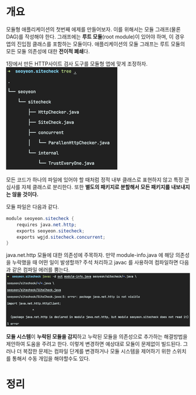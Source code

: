 <!-- Date: 2025-01-05 -->
<!-- Update Date: 2025-01-07 -->
<!-- File ID: 61171b30-e63a-48a3-a7fa-feb79cf697b0 -->
<!-- Author: Seoyeon Jang -->

# 개요

모듈형 애플리케이션의 첫번째 에제를 만들어보자.
이를 위해서는 모듈 그래프(물론 DAG)를 작성해야 한다. 그래프에는 **루트 모듈**(root module)이 있어야 하며,
이 경우 앱의 진입점 클래스를 포함하는 모듈이다.
애플리케이션의 모듈 그래프는 루트 모듈의 모든 모듈 의존성에 대한 **전이적 폐쇄**다.

1장에서 만든 HTTP사이트 검사 도구를 모듈형 앱에 맞게 조정하자.
![](.2.4_첫_모듈형_앱_빌드하기_images/d67ddd47.png)

모든 코드가 하나의 파일에 있어야 할 때처럼 정적 내부 클래스로 표현하지 않고 특정 관심사를 자체 클래스로 분리한다.
또한 **별도의 패키지로 분할해서 모든 패키지를 내보내지는 않을 것이다.**

모듈 파일은 다음과 같다.

```java
module seoyeon.sitecheck {
    requires java.net.http;
    exports seoyeon.sitecheck;
    exports wgjd.sitecheck.concurrent;
}
```

java.net.http 모듈에 대한 의존성에 주목하자. 만약 module-info.java 에 해당 의존성을 누락했을 때 어떤 일이 발생할까?
주석 처리하고 javac 를 사용하여 컴파일하면 다음과 같은 컴파일 에러를 뿜는다.
![](.2.4_첫_모듈형_앱_빌드하기_images/a603e3dd.png)

**모듈 시스템**이 **누락된 모듈을 감지**하고 누락된 모듈을 의존성으로 추가하는 해결방법을 제안하여 도움을 주려고 한다.
이렇게 변경하면 예상대로 모듈이 문제없이 빌드된다.
그러나 더 복잡한 문제는 컴파일 단계를 변경하거나 모듈 시스템을 제어하기 위한 스위치를 통해서 수동 개입을 해야할수도 있다.

# 정리